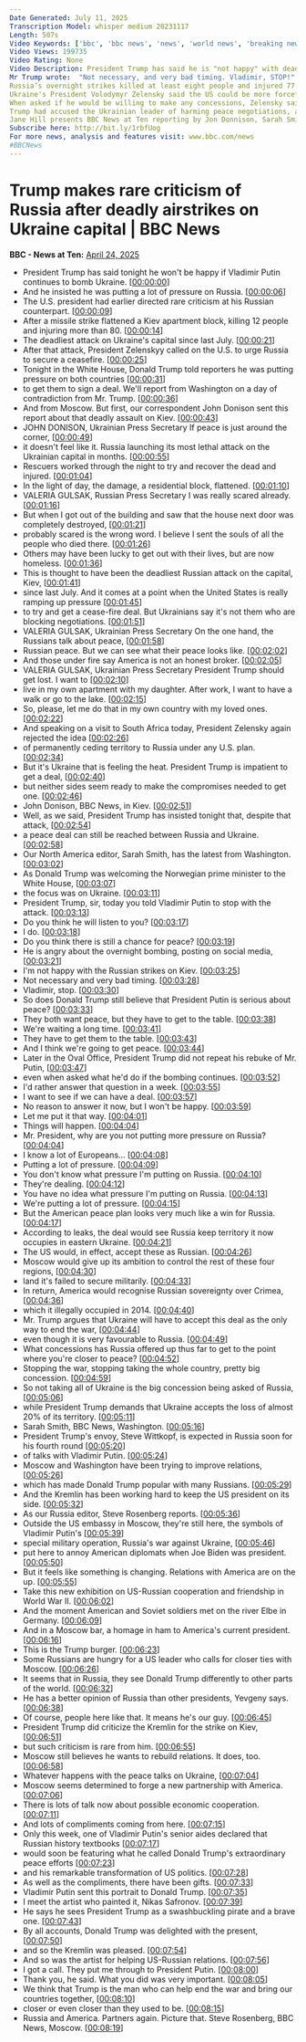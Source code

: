 ```yaml
---
Date Generated: July 11, 2025
Transcription Model: whisper medium 20231117
Length: 507s
Video Keywords: ['bbc', 'bbc news', 'news', 'world news', 'breaking news', 'us news', 'world', 'america', 'usa', 'usa news', 'india news', 'Trump', 'Putin', 'Russia', 'criticism', 'war', 'peace', 'Ukraine', 'fighting', 'Zelensky', 'not', 'happy', 'stop', 'President', 'White', 'House', 'US', 'United', 'States', 'Moscow', 'airstrikes', 'strikes', 'dead', 'killed', 'injured', 'risk', 'threat', 'danger', 'South', 'Africa', 'deal', 'agreement', 'concessions', 'compromise', 'territory', 'Crimea', 'Ukrainian', 'Russian', 'ceasefire', 'Kyiv', 'Vance', 'Washington']
Video Views: 199735
Video Rating: None
Video Description: President Trump has said he is "not happy" with deadly Russian strikes on Kyiv and that President Vladimir Putin should stop them, in rare criticism of Russia.
Mr Trump wrote:  "Not necessary, and very bad timing. Vladimir, STOP!" in a post on Truth Social, adding: "Let's get the Peace Deal DONE!"
Russia’s overnight strikes killed at least eight people and injured 77 more according to local officials.   Mr Trump refused to say whether the US is considering placing more sanctions on Russia but warned "things will happen" if the bombings don't end.
Ukraine's President Volodymyr Zelensky said the US could be more forceful with Russia to secure a ceasefire.  "We believe that if more pressure is applied to Russia, we'll be able to make our positions closer," Zelensky told reporters on a visit to South Africa.
When asked if he would be willing to make any concessions, Zelensky said the fact that Ukraine is prepared to negotiate with Russia is a "huge compromise" and a "ceasefire must be the first step".
Trump had accused the Ukrainian leader of harming peace negotiations, after Zelensky said Kyiv would not recognise Russian control of Crimea, the southern peninsula illegally annexed by Russia in 2014.
Jane Hill presents BBC News at Ten reporting by Jon Donnison, Sarah Smith and Steve Rosenberg.
Subscribe here: http://bit.ly/1rbfUog
For more news, analysis and features visit: www.bbc.com/news 
#BBCNews
---
```


# Trump makes rare criticism of Russia after deadly airstrikes on Ukraine capital | BBC News
**BBC - News at Ten:** [April 24, 2025](https://www.youtube.com/watch?v=idpHQQDGlXQ)
*  President Trump has said tonight he won't be happy if Vladimir Putin continues to bomb Ukraine. [[00:00:00](https://www.youtube.com/watch?v=idpHQQDGlXQ&t=0.0s)]
*  And he insisted he was putting a lot of pressure on Russia. [[00:00:06](https://www.youtube.com/watch?v=idpHQQDGlXQ&t=6.32s)]
*  The U.S. president had earlier directed rare criticism at his Russian counterpart. [[00:00:09](https://www.youtube.com/watch?v=idpHQQDGlXQ&t=9.84s)]
*  After a missile strike flattened a Kiev apartment block, killing 12 people and injuring more than 80. [[00:00:14](https://www.youtube.com/watch?v=idpHQQDGlXQ&t=14.8s)]
*  The deadliest attack on Ukraine's capital since last July. [[00:00:21](https://www.youtube.com/watch?v=idpHQQDGlXQ&t=21.44s)]
*  After that attack, President Zelenskyy called on the U.S. to urge Russia to secure a ceasefire. [[00:00:25](https://www.youtube.com/watch?v=idpHQQDGlXQ&t=25.92s)]
*  Tonight in the White House, Donald Trump told reporters he was putting pressure on both countries [[00:00:31](https://www.youtube.com/watch?v=idpHQQDGlXQ&t=31.28s)]
*  to get them to sign a deal. We'll report from Washington on a day of contradiction from Mr. Trump. [[00:00:36](https://www.youtube.com/watch?v=idpHQQDGlXQ&t=36.480000000000004s)]
*  And from Moscow. But first, our correspondent John Donison sent this report about that deadly assault on Kiev. [[00:00:43](https://www.youtube.com/watch?v=idpHQQDGlXQ&t=43.040000000000006s)]
*  JOHN DONISON, Ukrainian Press Secretary If peace is just around the corner, [[00:00:49](https://www.youtube.com/watch?v=idpHQQDGlXQ&t=49.76s)]
*  it doesn't feel like it. Russia launching its most lethal attack on the Ukrainian capital in months. [[00:00:55](https://www.youtube.com/watch?v=idpHQQDGlXQ&t=55.44s)]
*  Rescuers worked through the night to try and recover the dead and injured. [[00:01:04](https://www.youtube.com/watch?v=idpHQQDGlXQ&t=64.4s)]
*  In the light of day, the damage, a residential block, flattened. [[00:01:10](https://www.youtube.com/watch?v=idpHQQDGlXQ&t=70.24s)]
*  VALERIA GULSAK, Russian Press Secretary I was really scared already. [[00:01:16](https://www.youtube.com/watch?v=idpHQQDGlXQ&t=76.24s)]
*  But when I got out of the building and saw that the house next door was completely destroyed, [[00:01:21](https://www.youtube.com/watch?v=idpHQQDGlXQ&t=81.11999999999999s)]
*  probably scared is the wrong word. I believe I sent the souls of all the people who died there. [[00:01:26](https://www.youtube.com/watch?v=idpHQQDGlXQ&t=86.47999999999999s)]
*  Others may have been lucky to get out with their lives, but are now homeless. [[00:01:36](https://www.youtube.com/watch?v=idpHQQDGlXQ&t=96.24s)]
*  This is thought to have been the deadliest Russian attack on the capital, Kiev, [[00:01:41](https://www.youtube.com/watch?v=idpHQQDGlXQ&t=101.03999999999999s)]
*  since last July. And it comes at a point when the United States is really ramping up pressure [[00:01:45](https://www.youtube.com/watch?v=idpHQQDGlXQ&t=105.52s)]
*  to try and get a cease-fire deal. But Ukrainians say it's not them who are blocking negotiations. [[00:01:51](https://www.youtube.com/watch?v=idpHQQDGlXQ&t=111.83999999999999s)]
*  VALERIA GULSAK, Ukrainian Press Secretary On the one hand, the Russians talk about peace, [[00:01:58](https://www.youtube.com/watch?v=idpHQQDGlXQ&t=118.64s)]
*  Russian peace. But we can see what their peace looks like. [[00:02:02](https://www.youtube.com/watch?v=idpHQQDGlXQ&t=122.32s)]
*  And those under fire say America is not an honest broker. [[00:02:05](https://www.youtube.com/watch?v=idpHQQDGlXQ&t=125.28s)]
*  VALERIA GULSAK, Ukrainian Press Secretary President Trump should get lost. I want to [[00:02:10](https://www.youtube.com/watch?v=idpHQQDGlXQ&t=130.88s)]
*  live in my own apartment with my daughter. After work, I want to have a walk or go to the lake. [[00:02:15](https://www.youtube.com/watch?v=idpHQQDGlXQ&t=135.84s)]
*  So, please, let me do that in my own country with my loved ones. [[00:02:22](https://www.youtube.com/watch?v=idpHQQDGlXQ&t=142.4s)]
*  And speaking on a visit to South Africa today, President Zelensky again rejected the idea [[00:02:26](https://www.youtube.com/watch?v=idpHQQDGlXQ&t=146.32000000000002s)]
*  of permanently ceding territory to Russia under any U.S. plan. [[00:02:34](https://www.youtube.com/watch?v=idpHQQDGlXQ&t=154.88s)]
*  But it's Ukraine that is feeling the heat. President Trump is impatient to get a deal, [[00:02:40](https://www.youtube.com/watch?v=idpHQQDGlXQ&t=160.56s)]
*  but neither sides seem ready to make the compromises needed to get one. [[00:02:46](https://www.youtube.com/watch?v=idpHQQDGlXQ&t=166.64000000000001s)]
*  John Donison, BBC News, in Kiev. [[00:02:51](https://www.youtube.com/watch?v=idpHQQDGlXQ&t=171.44s)]
*  Well, as we said, President Trump has insisted tonight that, despite that attack, [[00:02:54](https://www.youtube.com/watch?v=idpHQQDGlXQ&t=174.64000000000001s)]
*  a peace deal can still be reached between Russia and Ukraine. [[00:02:58](https://www.youtube.com/watch?v=idpHQQDGlXQ&t=178.48s)]
*  Our North America editor, Sarah Smith, has the latest from Washington. [[00:03:02](https://www.youtube.com/watch?v=idpHQQDGlXQ&t=182.24s)]
*  As Donald Trump was welcoming the Norwegian prime minister to the White House, [[00:03:07](https://www.youtube.com/watch?v=idpHQQDGlXQ&t=187.84s)]
*  the focus was on Ukraine. [[00:03:11](https://www.youtube.com/watch?v=idpHQQDGlXQ&t=191.52s)]
*  President Trump, sir, today you told Vladimir Putin to stop with the attack. [[00:03:13](https://www.youtube.com/watch?v=idpHQQDGlXQ&t=193.12s)]
*  Do you think he will listen to you? [[00:03:17](https://www.youtube.com/watch?v=idpHQQDGlXQ&t=197.2s)]
*  I do. [[00:03:18](https://www.youtube.com/watch?v=idpHQQDGlXQ&t=198.32s)]
*  Do you think there is still a chance for peace? [[00:03:19](https://www.youtube.com/watch?v=idpHQQDGlXQ&t=199.6s)]
*  He is angry about the overnight bombing, posting on social media, [[00:03:21](https://www.youtube.com/watch?v=idpHQQDGlXQ&t=201.36s)]
*  I'm not happy with the Russian strikes on Kiev. [[00:03:25](https://www.youtube.com/watch?v=idpHQQDGlXQ&t=205.44000000000003s)]
*  Not necessary and very bad timing. [[00:03:28](https://www.youtube.com/watch?v=idpHQQDGlXQ&t=208.24s)]
*  Vladimir, stop. [[00:03:30](https://www.youtube.com/watch?v=idpHQQDGlXQ&t=210.72000000000003s)]
*  So does Donald Trump still believe that President Putin is serious about peace? [[00:03:33](https://www.youtube.com/watch?v=idpHQQDGlXQ&t=213.28s)]
*  They both want peace, but they have to get to the table. [[00:03:38](https://www.youtube.com/watch?v=idpHQQDGlXQ&t=218.0s)]
*  We're waiting a long time. [[00:03:41](https://www.youtube.com/watch?v=idpHQQDGlXQ&t=221.44000000000003s)]
*  They have to get them to the table. [[00:03:43](https://www.youtube.com/watch?v=idpHQQDGlXQ&t=223.12s)]
*  And I think we're going to get peace. [[00:03:44](https://www.youtube.com/watch?v=idpHQQDGlXQ&t=224.64000000000001s)]
*  Later in the Oval Office, President Trump did not repeat his rebuke of Mr. Putin, [[00:03:47](https://www.youtube.com/watch?v=idpHQQDGlXQ&t=227.6s)]
*  even when asked what he'd do if the bombing continues. [[00:03:52](https://www.youtube.com/watch?v=idpHQQDGlXQ&t=232.72s)]
*  I'd rather answer that question in a week. [[00:03:55](https://www.youtube.com/watch?v=idpHQQDGlXQ&t=235.6s)]
*  I want to see if we can have a deal. [[00:03:57](https://www.youtube.com/watch?v=idpHQQDGlXQ&t=237.51999999999998s)]
*  No reason to answer it now, but I won't be happy. [[00:03:59](https://www.youtube.com/watch?v=idpHQQDGlXQ&t=239.35999999999999s)]
*  Let me put it that way. [[00:04:01](https://www.youtube.com/watch?v=idpHQQDGlXQ&t=241.76s)]
*  Things will happen. [[00:04:04](https://www.youtube.com/watch?v=idpHQQDGlXQ&t=244.07999999999998s)]
*  Mr. President, why are you not putting more pressure on Russia? [[00:04:04](https://www.youtube.com/watch?v=idpHQQDGlXQ&t=244.79999999999998s)]
*  I know a lot of Europeans... [[00:04:08](https://www.youtube.com/watch?v=idpHQQDGlXQ&t=248.07999999999998s)]
*  Putting a lot of pressure. [[00:04:09](https://www.youtube.com/watch?v=idpHQQDGlXQ&t=249.44s)]
*  You don't know what pressure I'm putting on Russia. [[00:04:10](https://www.youtube.com/watch?v=idpHQQDGlXQ&t=250.39999999999998s)]
*  They're dealing. [[00:04:12](https://www.youtube.com/watch?v=idpHQQDGlXQ&t=252.16s)]
*  You have no idea what pressure I'm putting on Russia. [[00:04:13](https://www.youtube.com/watch?v=idpHQQDGlXQ&t=253.35999999999999s)]
*  We're putting a lot of pressure. [[00:04:15](https://www.youtube.com/watch?v=idpHQQDGlXQ&t=255.36s)]
*  But the American peace plan looks very much like a win for Russia. [[00:04:17](https://www.youtube.com/watch?v=idpHQQDGlXQ&t=257.04s)]
*  According to leaks, the deal would see Russia keep territory it now occupies in eastern Ukraine. [[00:04:21](https://www.youtube.com/watch?v=idpHQQDGlXQ&t=261.52000000000004s)]
*  The US would, in effect, accept these as Russian. [[00:04:26](https://www.youtube.com/watch?v=idpHQQDGlXQ&t=266.88s)]
*  Moscow would give up its ambition to control the rest of these four regions, [[00:04:30](https://www.youtube.com/watch?v=idpHQQDGlXQ&t=270.16s)]
*  land it's failed to secure militarily. [[00:04:33](https://www.youtube.com/watch?v=idpHQQDGlXQ&t=273.92s)]
*  In return, America would recognise Russian sovereignty over Crimea, [[00:04:36](https://www.youtube.com/watch?v=idpHQQDGlXQ&t=276.64s)]
*  which it illegally occupied in 2014. [[00:04:40](https://www.youtube.com/watch?v=idpHQQDGlXQ&t=280.48s)]
*  Mr. Trump argues that Ukraine will have to accept this deal as the only way to end the war, [[00:04:44](https://www.youtube.com/watch?v=idpHQQDGlXQ&t=284.08s)]
*  even though it is very favourable to Russia. [[00:04:49](https://www.youtube.com/watch?v=idpHQQDGlXQ&t=289.12s)]
*  What concessions has Russia offered up thus far to get to the point where you're closer to peace? [[00:04:52](https://www.youtube.com/watch?v=idpHQQDGlXQ&t=292.08s)]
*  Stopping the war, stopping taking the whole country, pretty big concession. [[00:04:59](https://www.youtube.com/watch?v=idpHQQDGlXQ&t=299.12s)]
*  So not taking all of Ukraine is the big concession being asked of Russia, [[00:05:06](https://www.youtube.com/watch?v=idpHQQDGlXQ&t=306.48s)]
*  while President Trump demands that Ukraine accepts the loss of almost 20% of its territory. [[00:05:11](https://www.youtube.com/watch?v=idpHQQDGlXQ&t=311.28s)]
*  Sarah Smith, BBC News, Washington. [[00:05:16](https://www.youtube.com/watch?v=idpHQQDGlXQ&t=316.96s)]
*  President Trump's envoy, Steve Wittkopf, is expected in Russia soon for his fourth round [[00:05:20](https://www.youtube.com/watch?v=idpHQQDGlXQ&t=320.0s)]
*  of talks with Vladimir Putin. [[00:05:24](https://www.youtube.com/watch?v=idpHQQDGlXQ&t=324.4s)]
*  Moscow and Washington have been trying to improve relations, [[00:05:26](https://www.youtube.com/watch?v=idpHQQDGlXQ&t=326.47999999999996s)]
*  which has made Donald Trump popular with many Russians. [[00:05:29](https://www.youtube.com/watch?v=idpHQQDGlXQ&t=329.67999999999995s)]
*  And the Kremlin has been working hard to keep the US president on its side. [[00:05:32](https://www.youtube.com/watch?v=idpHQQDGlXQ&t=332.64s)]
*  As our Russia editor, Steve Rosenberg reports. [[00:05:36](https://www.youtube.com/watch?v=idpHQQDGlXQ&t=336.55999999999995s)]
*  Outside the US embassy in Moscow, they're still here, the symbols of Vladimir Putin's [[00:05:39](https://www.youtube.com/watch?v=idpHQQDGlXQ&t=339.44s)]
*  special military operation, Russia's war against Ukraine, [[00:05:46](https://www.youtube.com/watch?v=idpHQQDGlXQ&t=346.0s)]
*  put here to annoy American diplomats when Joe Biden was president. [[00:05:50](https://www.youtube.com/watch?v=idpHQQDGlXQ&t=350.0s)]
*  But it feels like something is changing. Relations with America are on the up. [[00:05:55](https://www.youtube.com/watch?v=idpHQQDGlXQ&t=355.12s)]
*  Take this new exhibition on US-Russian cooperation and friendship in World War II. [[00:06:02](https://www.youtube.com/watch?v=idpHQQDGlXQ&t=362.56s)]
*  And the moment American and Soviet soldiers met on the river Elbe in Germany. [[00:06:09](https://www.youtube.com/watch?v=idpHQQDGlXQ&t=369.76s)]
*  And in a Moscow bar, a homage in ham to America's current president. [[00:06:16](https://www.youtube.com/watch?v=idpHQQDGlXQ&t=376.71999999999997s)]
*  This is the Trump burger. [[00:06:23](https://www.youtube.com/watch?v=idpHQQDGlXQ&t=383.91999999999996s)]
*  Some Russians are hungry for a US leader who calls for closer ties with Moscow. [[00:06:26](https://www.youtube.com/watch?v=idpHQQDGlXQ&t=386.71999999999997s)]
*  It seems that in Russia, they see Donald Trump differently to other parts of the world. [[00:06:32](https://www.youtube.com/watch?v=idpHQQDGlXQ&t=392.96s)]
*  He has a better opinion of Russia than other presidents, Yevgeny says. [[00:06:38](https://www.youtube.com/watch?v=idpHQQDGlXQ&t=398.96s)]
*  Of course, people here like that. It means he's our guy. [[00:06:45](https://www.youtube.com/watch?v=idpHQQDGlXQ&t=405.35999999999996s)]
*  President Trump did criticize the Kremlin for the strike on Kiev, [[00:06:51](https://www.youtube.com/watch?v=idpHQQDGlXQ&t=411.52s)]
*  but such criticism is rare from him. [[00:06:55](https://www.youtube.com/watch?v=idpHQQDGlXQ&t=415.91999999999996s)]
*  Moscow still believes he wants to rebuild relations. It does, too. [[00:06:58](https://www.youtube.com/watch?v=idpHQQDGlXQ&t=418.56s)]
*  Whatever happens with the peace talks on Ukraine, [[00:07:04](https://www.youtube.com/watch?v=idpHQQDGlXQ&t=424.08s)]
*  Moscow seems determined to forge a new partnership with America. [[00:07:06](https://www.youtube.com/watch?v=idpHQQDGlXQ&t=426.72s)]
*  There is lots of talk now about possible economic cooperation. [[00:07:11](https://www.youtube.com/watch?v=idpHQQDGlXQ&t=431.12s)]
*  And lots of compliments coming from here. [[00:07:15](https://www.youtube.com/watch?v=idpHQQDGlXQ&t=435.12s)]
*  Only this week, one of Vladimir Putin's senior aides declared that Russian history textbooks [[00:07:17](https://www.youtube.com/watch?v=idpHQQDGlXQ&t=437.6s)]
*  would soon be featuring what he called Donald Trump's extraordinary peace efforts [[00:07:23](https://www.youtube.com/watch?v=idpHQQDGlXQ&t=443.20000000000005s)]
*  and his remarkable transformation of US politics. [[00:07:28](https://www.youtube.com/watch?v=idpHQQDGlXQ&t=448.0s)]
*  As well as the compliments, there have been gifts. [[00:07:33](https://www.youtube.com/watch?v=idpHQQDGlXQ&t=453.04s)]
*  Vladimir Putin sent this portrait to Donald Trump. [[00:07:35](https://www.youtube.com/watch?v=idpHQQDGlXQ&t=455.68s)]
*  I meet the artist who painted it, Nikas Safronov. [[00:07:39](https://www.youtube.com/watch?v=idpHQQDGlXQ&t=459.52s)]
*  He says he sees President Trump as a swashbuckling pirate and a brave one. [[00:07:43](https://www.youtube.com/watch?v=idpHQQDGlXQ&t=463.84000000000003s)]
*  By all accounts, Donald Trump was delighted with the present, [[00:07:50](https://www.youtube.com/watch?v=idpHQQDGlXQ&t=470.88s)]
*  and so the Kremlin was pleased. [[00:07:54](https://www.youtube.com/watch?v=idpHQQDGlXQ&t=474.24s)]
*  And so was the artist for helping US-Russian relations. [[00:07:56](https://www.youtube.com/watch?v=idpHQQDGlXQ&t=476.24s)]
*  I got a call. They put me through to President Putin. [[00:08:00](https://www.youtube.com/watch?v=idpHQQDGlXQ&t=480.64000000000004s)]
*  Thank you, he said. What you did was very important. [[00:08:05](https://www.youtube.com/watch?v=idpHQQDGlXQ&t=485.76s)]
*  We think that Trump is the man who can help end the war and bring our countries together, [[00:08:10](https://www.youtube.com/watch?v=idpHQQDGlXQ&t=490.8s)]
*  closer or even closer than they used to be. [[00:08:15](https://www.youtube.com/watch?v=idpHQQDGlXQ&t=495.36s)]
*  Russia and America. Partners again. Picture that. Steve Rosenberg, BBC News, Moscow. [[00:08:19](https://www.youtube.com/watch?v=idpHQQDGlXQ&t=499.20000000000005s)]
